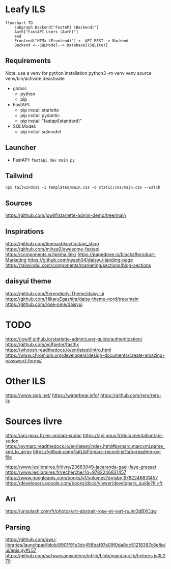 # Leafy ILS

```mermaid
flowchart TD
    subgraph Backend["FastAPI (Backend)"]
    Auth["FastAPI Users (Auth)"]
    end
    Frontend["HTMx (Frontend)"] <--API REST--> Backend
    Backend <--SQLModel--> Database[(SQLite)]
```

## Requirements

Note: use a venv for python installation
    python3 -m venv venv
    source venv/bin/activate
    deactivate

- global:
    - python
    - pip
- FastAPI:
    - pip install starlette
    - pip install pydantic
    - pip install "fastapi[standard]"
- SQLModel:
    - pip install sqlmodel

## Launcher

- FastAPI: `fastapi dev main.py`

## Tailwind

```npx tailwindcss -i templates/main.css -o static/css/main.css --watch```

## Sources

https://github.com/jowilf/starlette-admin-demo/tree/main

## Inspirations

https://github.com/timmashkov/fastapi_shop
https://github.com/mjhea0/awesome-fastapi
https://components.willpinha.link/
https://pagedone.io/blocks#product-Marketing
https://github.com/nyash04/daisyui-landing-page
https://tailwindui.com/components/marketing/sections/blog-sections

## daisyui theme
https://github.com/Serendipity-Theme/daisy-ui
https://github.com/HikaruEgashira/daisy-theme-nord/tree/main
https://github.com/rose-pine/daisyui
# TODO

https://jowilf.github.io/starlette-admin/user-guide/authentication/
https://github.com/volfpeter/fasthx
https://whoosh.readthedocs.io/en/latest/intro.html
https://www.chromium.org/developers/design-documents/create-amazing-password-forms/

# Other ILS

https://www.sigb.net/
https://waterbear.info/
https://github.com/rero/rero-ils

# Sources livre

https://api.gouv.fr/les-api/api-sudoc
https://api.gouv.fr/documentation/api-sudoc
https://pymarc.readthedocs.io/en/latest/index.html#pymarc.marcxml.parse_xml_to_array
https://github.com/NatLibFi/marc-record-js?tab=readme-ov-file

https://www.leslibraires.fr/livre/23683049-jacaranda-gael-faye-grasset
https://www.leslibraires.fr/recherche/?q=9782246831457
https://www.googleapis.com/books/v1/volumes?q=isbn:9782246831457
https://developers.google.com/books/docs/viewer/developers_guide?hl=fr

## Art

https://unsplash.com/fr/photos/art-abstrait-rose-et-vert-ruJm3dBXCqw

## Parsing
https://github.com/gwu-libraries/launchpad/blob/8901f91e3dc458baf97a09f0da8dc51218387c8e/lp/ui/apis.py#L57
https://github.com/safwansamsudeen/infilib/blob/main/src/lib/helpers.js#L270
